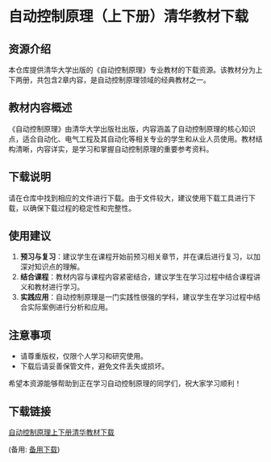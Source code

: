 # 自动控制原理（上下册）清华教材下载

## 资源介绍

本仓库提供清华大学出版的《自动控制原理》专业教材的下载资源。该教材分为上下两册，共包含2章内容，是自动控制原理领域的经典教材之一。

## 教材内容概述

《自动控制原理》由清华大学出版社出版，内容涵盖了自动控制原理的核心知识点，适合自动化、电气工程及其自动化等相关专业的学生和从业人员使用。教材结构清晰，内容详实，是学习和掌握自动控制原理的重要参考资料。

## 下载说明

请在仓库中找到相应的文件进行下载。由于文件较大，建议使用下载工具进行下载，以确保下载过程的稳定性和完整性。

## 使用建议

1. **预习与复习**：建议学生在课程开始前预习相关章节，并在课后进行复习，以加深对知识点的理解。
2. **结合课程**：教材内容与课程内容紧密结合，建议学生在学习过程中结合课程讲义和教材进行学习。
3. **实践应用**：自动控制原理是一门实践性很强的学科，建议学生在学习过程中结合实际案例进行分析和应用。

## 注意事项

- 请尊重版权，仅限个人学习和研究使用。
- 下载后请妥善保管文件，避免文件丢失或损坏。

希望本资源能够帮助到正在学习自动控制原理的同学们，祝大家学习顺利！

## 下载链接
[自动控制原理上下册清华教材下载](https://pan.quark.cn/s/b8a25fb89067) 

(备用: [备用下载](https://pan.baidu.com/s/1o_aans84mp4OaZ8xOi_3Ag?pwd=ivuy))
